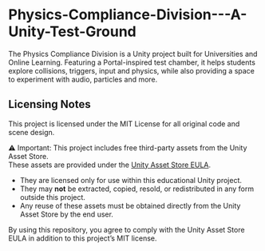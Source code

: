 # Physics-Compliance-Division---A-Unity-Test-Ground
The Physics Compliance Division is a Unity project built for Universities and Online Learning. Featuring a Portal-inspired test chamber, it helps students explore collisions, triggers, input and physics, while also providing a space to experiment with audio, particles and more.


## Licensing Notes

This project is licensed under the MIT License for all original code and scene design.

⚠️ Important: This project includes free third-party assets from the Unity Asset Store.  
These assets are provided under the [Unity Asset Store EULA](https://unity.com/legal/as-terms).  
- They are licensed only for use within this educational Unity project.  
- They may **not** be extracted, copied, resold, or redistributed in any form outside this project.  
- Any reuse of these assets must be obtained directly from the Unity Asset Store by the end user.  

By using this repository, you agree to comply with the Unity Asset Store EULA in addition to this project’s MIT license.

